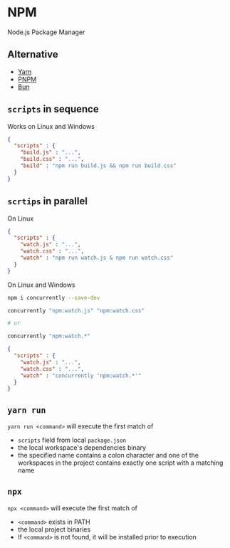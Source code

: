 # NPM

Node.js Package Manager

## Alternative

- [Yarn](https://yarnpkg.com/)
- [PNPM](https://pnpm.io/)
- [Bun](https://github.com/oven-sh/bun)

## `scripts` in sequence

Works on Linux and Windows

```json
{
  "scripts" : {
    "build.js" : "...",
    "build.css" : "...",
    "build" : "npm run build.js && npm run build.css"
  }
}
```

## `scrtips` in parallel

On Linux

```json
{
  "scripts" : {
    "watch.js" : "...",
    "watch.css" : "...",
    "watch" : "npm run watch.js & npm run watch.css"
  }
}
```

On Linux and Windows

```bash
npm i concurrently --save-dev
```

```bash
concurrently "npm:watch.js" "npm:watch.css"

# or

concurrently "npm:watch.*"
```

```json
{
  "scripts" : {
    "watch.js" : "...",
    "watch.css" : "...",
    "watch" : "concurrently 'npm:watch.*'"
  }
}
```

## `yarn run`

`yarn run <command>` will execute the first match of

- `scripts` field from local `package.json`
- the local workspace's dependencies binary
- the specified name contains a colon character and one of the workspaces in the project contains exactly one script with a matching name

## `npx`

`npx <command>` will execute the first match of

- `<command>` exists in PATH
- the local project binaries
- If `<command>` is not found, it will be installed prior to execution
